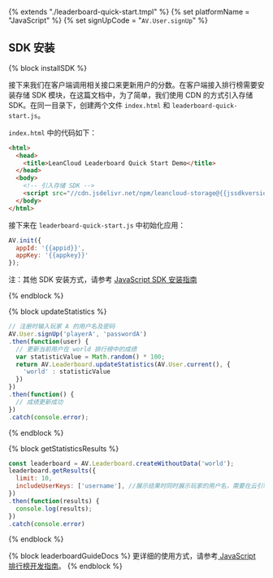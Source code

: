 {% extends "./leaderboard-quick-start.tmpl" %}
{% set platformName = "JavaScript" %}
{% set signUpCode = "`AV.User.signUp`" %}


## SDK 安装
{% block installSDK %}

接下来我们在客户端调用相关接口来更新用户的分数。在客户端接入排行榜需要安装存储 SDK 模块，在这篇文档中，为了简单，我们使用 CDN 的方式引入存储 SDK。在同一目录下，创建两个文件 `index.html` 和 `leaderboard-quick-start.js`。

`index.html` 中的代码如下：
```html
<html>
  <head>
    <title>LeanCloud Leaderboard Quick Start Demo</title>
  </head>
  <body>
    <!-- 引入存储 SDK -->
    <script src="//cdn.jsdelivr.net/npm/leancloud-storage@{{jssdkversion}}/dist/av-min.js"></script>
  </body>
</html>
```

接下来在 `leaderboard-quick-start.js` 中初始化应用：
```javascript
AV.init({
  appId: '{{appid}}',
  appKey: '{{appkey}}'
});
```

注：其他 SDK 安装方式，请参考 [JavaScript SDK 安装指南](sdk_setup-js.html)

{% endblock %}


{% block updateStatistics %}

```javascript
// 注册时输入玩家 A 的用户名及密码
AV.User.signUp('playerA', 'passwordA')
.then(function(user) {
  // 更新当前用户在 world 排行榜中的成绩
  var statisticValue = Math.random() * 100;
  return AV.Leaderboard.updateStatistics(AV.User.current(), {
    'world' : statisticValue
  })
})
.then(function() {
  // 成绩更新成功
})
.catch(console.error);
```
{% endblock %}


{% block getStatisticsResults %}
```js
const leaderboard = AV.Leaderboard.createWithoutData('world');
leaderboard.getResults({
  limit: 10,
  includeUserKeys: ['username'], //展示结果时同时展示玩家的用户名，需要在云引擎中使用 masterKey 权限。
})
.then(function(results) {
  console.log(results);
})
.catch(console.error)
```
{% endblock %}

{% block leaderboardGuideDocs %}
更详细的使用方式，请参考[ JavaScript 排行榜开发指南](leaderboard-guide-js.html)。
{% endblock %}
